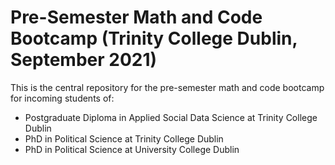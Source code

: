 # Pre-Semester Math and Code Bootcamp (Trinity College Dublin, September 2021)

This is the central repository for the pre-semester math and code bootcamp for incoming students of: 
  - Postgraduate Diploma in Applied Social Data Science at Trinity College Dublin  
  - PhD in Political Science at Trinity College Dublin  
  - PhD in Political Science at University College Dublin
